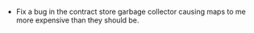 * Fix a bug in the contract store garbage collector causing maps to me
  more expensive than they should be.
